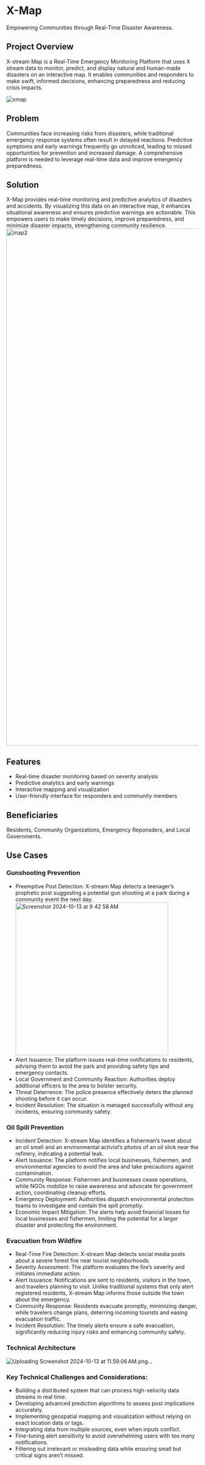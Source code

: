 # X-Map
Empowering Communities through Real-Time Disaster Awareness.

## Project Overview
X-stream Map is a Real-Time Emergency Monitoring Platform that uses X stream data to monitor, predict, and display natural and human-made disasters on an interactive map. It enables communities and responders to make swift, informed decisions, enhancing preparedness and reducing crisis impacts.

![xmap](https://github.com/user-attachments/assets/dd035e1d-5ac2-420d-9f1e-fdc41d3a284d)

## Problem
Communities face increasing risks from disasters, while traditional emergency response systems often result in delayed reactions. Predictive symptoms and early warnings frequently go unnoticed, leading to missed opportunities for prevention and increased damage. A comprehensive platform is needed to leverage real-time data and improve emergency preparedness.


## Solution
X-Map provides real-time monitoring and predictive analytics of disasters and accidents. By visualizing this data on an interactive map, it enhances situational awareness and ensures predictive warnings are actionable. This empowers users to make timely decisions, improve preparedness, and minimize disaster impacts, strengthening community resilience.
<img width="1354" alt="map2" src="https://github.com/user-attachments/assets/bdac1d9c-7c6e-465e-9e23-7d71a3c94133">


## Features

- Real-time disaster monitoring based on severity analysis
- Predictive analytics and early warnings
- Interactive mapping and visualization
- User-friendly interface for responders and community members


## Beneficiaries 
Residents, Community Organizations, Emergency Reponsders, and Local Governments.

## Use Cases

### Gunshooting Prevention
 - Preemptive Post Detection: X-stream Map detects a teenager’s prophetic post suggesting a potential gun shooting at a park during a community event the next day.
   <img width="400" alt="Screenshot 2024-10-13 at 9 42 58 AM" src="https://github.com/user-attachments/assets/98db9c09-92b5-4728-a26e-781c658bff40">
 - Alert Issuance: The platform issues real-time notifications to residents, advising them to avoid the park and providing safety tips and emergency contacts.
 - Local Government and Community Reaction: Authorities deploy additional officers to the area to bolster security.
- Threat Deterrence: The police presence effectively deters the planned shooting before it can occur.
- Incident Resolution: The situation is managed successfully without any incidents, ensuring community safety.
  

### Oil Spill Prevention
- Incident Detection: X-stream Map identifies a fisherman’s tweet about an oil smell and an environmental activist’s photos of an oil slick near the refinery, indicating a potential leak.
- Alert Issuance: The platform notifies local businesses, fishermen, and environmental agencies to avoid the area and take precautions against contamination.
- Community Response: Fishermen and businesses cease operations, while NGOs mobilize to raise awareness and advocate for government action, coordinating cleanup efforts.
- Emergency Deployment: Authorities dispatch environmental protection teams to investigate and contain the spill promptly.
- Economic Impact Mitigation: The alerts help avoid financial losses for local businesses and fishermen, limiting the potential for a larger disaster and protecting the environment.
  
### Evacuation from Wildfire
- Real-Time Fire Detection: X-stream Map detects social media posts about a severe forest fire near tourist neighborhoods.
- Severity Assessment: The platform evaluates the fire’s severity and initiates immediate action.
- Alert Issuance: Notifications are sent to residents, visitors in the town, and travelers planning to visit. Unlike traditional systems that only alert registered residents, X-stream Map informs those outside the town about the emergency.
- Community Response: Residents evacuate promptly, minimizing danger, while travelers change plans, deterring incoming tourists and easing evacuation traffic.
- Incident Resolution: The timely alerts ensure a safe evacuation, significantly reducing injury risks and enhancing community safety.


### Technical Architecture
![Uploading Screenshot 2024-10-13 at 11.59.06 AM.png…]()


### Key Technical Challenges and Considerations:

- Building a distributed system that can process high-velocity data streams in real time.
- Developing advanced prediction algorithms to assess post implications accurately.
- Implementing geospatial mapping and visualization without relying on exact location data or tags.
- Integrating data from multiple sources, even when inputs conflict.
- Fine-tuning alert sensitivity to avoid overwhelming users with too many notifications.
- Filtering out irrelevant or misleading data while ensuring small but critical signs aren’t missed.


